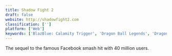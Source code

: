 ```yaml
---
title: Shadow Fight 2
draft: false 
website: http://shadowfight2.com
classification: ['']
platform: ['Web']
keywords: ['BlazBlue: Calamity Trigger', 'Dragon Ball Legends', 'Dragon Ball Z Dokkan Battle', 'Injustice 2', 'Legend of Grimrock', 'Lethal League', 'MORTAL KOMBAT X', 'Street Fighter V', 'Super Smash Bros.', 'Super Smash Bros. Ultimate', 'The Witcher 3: Wild Hunt', 'Underworld Empire']
---
```

The sequel to the famous Facebook smash hit with 40 million users.
